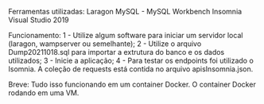 Ferramentas utilizadas:
Laragon
MySQL - MySQL Workbench
Insomnia
Visual Studio 2019

Funcionamento:
1 - Utilize algum software para iniciar um servidor local (laragon, wampserver ou semelhante);
2 - Utilize o arquivo Dump20211018.sql para importar a extrutura do banco e os dados utilizados;
3 - Inicie a aplicação;
4 - Para testar os endpoints foi utilizado o Isomnia. A coleção de requests está contida no arquivo apisInsomnia.json.

Breve:
Tudo isso funcionando em um container Docker.
O container Docker rodando em uma VM.
